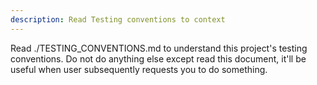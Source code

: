 ```yaml
---
description: Read Testing conventions to context
---
```


Read ./TESTING_CONVENTIONS.md to understand this project's testing conventions. Do not do anything else
except read this document, it'll be useful when user subsequently requests you to do something.